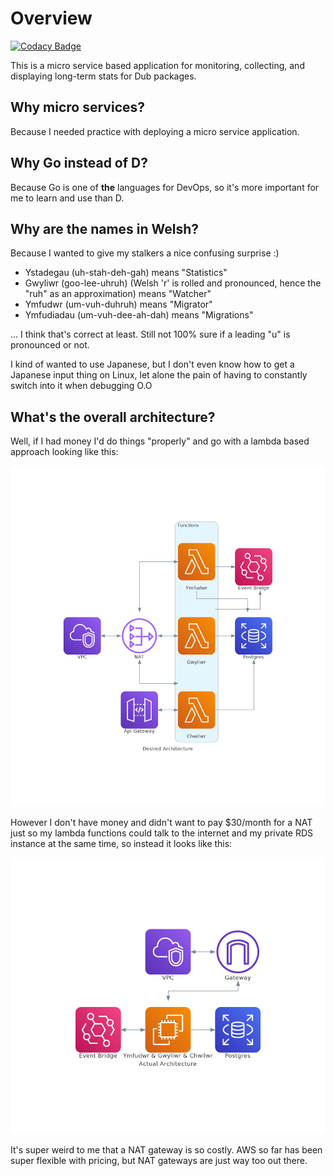 # Overview

[![Codacy Badge](https://api.codacy.com/project/badge/Grade/d6046bd475c444438dd059fd1dfc0743)](https://app.codacy.com/gh/BradleyChatha/ystadegau?utm_source=github.com&utm_medium=referral&utm_content=BradleyChatha/ystadegau&utm_campaign=Badge_Grade_Settings)

This is a micro service based application for monitoring, collecting, and displaying long-term stats for Dub packages.

## Why micro services?

Because I needed practice with deploying a micro service application.

## Why Go instead of D?

Because Go is one of **the** languages for DevOps, so it's more important for me to learn and use than D.

## Why are the names in Welsh?

Because I wanted to give my stalkers a nice confusing surprise :)

* Ystadegau (uh-stah-deh-gah) means "Statistics"
* Gwyliwr (goo-lee-uhruh) (Welsh 'r' is rolled and pronounced, hence the "ruh" as an approximation) means "Watcher"
* Ymfudwr (um-vuh-duhruh) means "Migrator"
* Ymfudiadau (um-vuh-dee-ah-dah) means "Migrations"

... I think that's correct at least. Still not 100% sure if a leading "u" is pronounced or not.

I kind of wanted to use Japanese, but I don't even know how to get a Japanese input thing on Linux, let alone the pain of having
to constantly switch into it when debugging O.O

## What's the overall architecture?

Well, if I had money I'd do things "properly" and go with a lambda based approach looking like this:

![original_arch](cmd/diagram/desired.png)

However I don't have money and didn't want to pay $30/month for a NAT just so my lambda functions could talk to the internet and my
private RDS instance at the same time, so instead it looks like this:

![actual_arch](cmd/diagrams/../diagram/actual.png)

It's super weird to me that a NAT gateway is so costly. AWS so far has been super flexible with pricing, but NAT gateways are just way too out there.